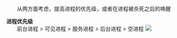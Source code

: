 &#8195;&#8195;从两方面考虑，提高进程的优先级，或者在进程被杀死之后的唤醒

**进程优先级**</br>
&#8195;&#8195;前台进程 > 可见进程 > 服务进程 > 后台进程 > 空进程
![](http://pic3.zhimg.com/v2-a243da0ff981805aa5d25e4cefe9ee0e_r.png)
